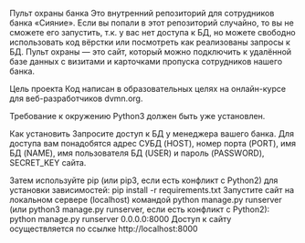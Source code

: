 Пульт охраны банка
Это внутренний репозиторий для сотрудников банка «Сияние». Если вы попали в этот репозиторий случайно, то вы не сможете его запустить, т.к. у вас нет доступа к БД, но можете свободно использовать код вёрстки или посмотреть как реализованы запросы к БД. Пульт охраны — это сайт, который можно подключить к удалённой базе данных с визитами и карточками пропуска сотрудников нашего банка.

Цель проекта
Код написан в образовательных целях на онлайн-курсе для веб-разработчиков dvmn.org.

Требование к окружению
Python3 должен быть уже установлен.

Как установить
Запросите доступ к БД у менеджера вашего банка. Для доступа вам понадобятся адрес СУБД (HOST), номер порта (PORT), имя БД (NAME), имя пользователя БД (USER) и пароль (PASSWORD), SECRET_KEY сайта.

Затем используйте pip (или pip3, если есть конфликт с Python2) для установки зависимостей:
pip install -r requirements.txt
Запустите сайт на локальном сервере (localhost) командой python manage.py runserver (или python3 manage.py runserver, если есть конфликт с Python2):
python manage.py runserver 0.0.0.0:8000
Доступ к сайту осуществляется по ссылке http://localhost:8000
 
